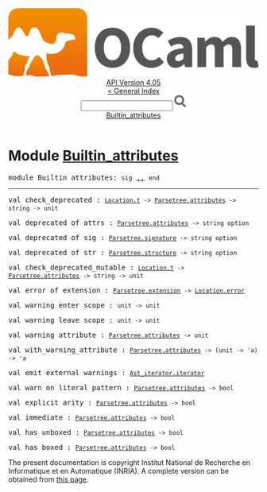 <!-- ((! set title API !)) ((! set documentation !)) ((! set api !)) ((! set nobreadcrumb !)) -->
<div class="api"><header><nav class="toc brand"><a class="brand" href="https://ocaml.org/"><img src="colour-logo-gray.svg" class="svg" alt="OCaml"></a></nav><nav class="toc"><div class="toc_version"><a href="/docs" id="version-select">API Version 4.05</a></div><a href="index.html">&lt; General Index</a><div class="api_search"><input type="text" name="apisearch" id="api_search" oninput="mySearch(false);" onkeypress="this.oninput();" onclick="this.oninput();" onpaste="this.oninput();">
<img src="search_icon.svg" alt="Search" class="svg" onclick="mySearch(false)"></div>
<div id="search_results"></div><div class="toc_title"><a href="#top">Builtin_attributes</a></div><ul></ul></nav></header>

<h1>Module <a href="type_Builtin_attributes.html">Builtin_attributes</a></h1>

<pre><span class="keyword">module</span> Builtin_attributes: <code class="code"><span class="keyword">sig</span></code> <a href="Builtin_attributes.html">..</a> <code class="code"><span class="keyword">end</span></code></pre><hr width="100%">

<pre><span id="VALcheck_deprecated"><span class="keyword">val</span> check_deprecated</span> : <code class="type"><a href="Location.html#TYPEt">Location.t</a> -&gt; <a href="Parsetree.html#TYPEattributes">Parsetree.attributes</a> -&gt; string -&gt; unit</code></pre>
<pre><span id="VALdeprecated_of_attrs"><span class="keyword">val</span> deprecated_of_attrs</span> : <code class="type"><a href="Parsetree.html#TYPEattributes">Parsetree.attributes</a> -&gt; string option</code></pre>
<pre><span id="VALdeprecated_of_sig"><span class="keyword">val</span> deprecated_of_sig</span> : <code class="type"><a href="Parsetree.html#TYPEsignature">Parsetree.signature</a> -&gt; string option</code></pre>
<pre><span id="VALdeprecated_of_str"><span class="keyword">val</span> deprecated_of_str</span> : <code class="type"><a href="Parsetree.html#TYPEstructure">Parsetree.structure</a> -&gt; string option</code></pre>
<pre><span id="VALcheck_deprecated_mutable"><span class="keyword">val</span> check_deprecated_mutable</span> : <code class="type"><a href="Location.html#TYPEt">Location.t</a> -&gt; <a href="Parsetree.html#TYPEattributes">Parsetree.attributes</a> -&gt; string -&gt; unit</code></pre>
<pre><span id="VALerror_of_extension"><span class="keyword">val</span> error_of_extension</span> : <code class="type"><a href="Parsetree.html#TYPEextension">Parsetree.extension</a> -&gt; <a href="Location.html#TYPEerror">Location.error</a></code></pre>
<pre><span id="VALwarning_enter_scope"><span class="keyword">val</span> warning_enter_scope</span> : <code class="type">unit -&gt; unit</code></pre>
<pre><span id="VALwarning_leave_scope"><span class="keyword">val</span> warning_leave_scope</span> : <code class="type">unit -&gt; unit</code></pre>
<pre><span id="VALwarning_attribute"><span class="keyword">val</span> warning_attribute</span> : <code class="type"><a href="Parsetree.html#TYPEattributes">Parsetree.attributes</a> -&gt; unit</code></pre>
<pre><span id="VALwith_warning_attribute"><span class="keyword">val</span> with_warning_attribute</span> : <code class="type"><a href="Parsetree.html#TYPEattributes">Parsetree.attributes</a> -&gt; (unit -&gt; 'a) -&gt; 'a</code></pre>
<pre><span id="VALemit_external_warnings"><span class="keyword">val</span> emit_external_warnings</span> : <code class="type"><a href="Ast_iterator.html#TYPEiterator">Ast_iterator.iterator</a></code></pre>
<pre><span id="VALwarn_on_literal_pattern"><span class="keyword">val</span> warn_on_literal_pattern</span> : <code class="type"><a href="Parsetree.html#TYPEattributes">Parsetree.attributes</a> -&gt; bool</code></pre>
<pre><span id="VALexplicit_arity"><span class="keyword">val</span> explicit_arity</span> : <code class="type"><a href="Parsetree.html#TYPEattributes">Parsetree.attributes</a> -&gt; bool</code></pre>
<pre><span id="VALimmediate"><span class="keyword">val</span> immediate</span> : <code class="type"><a href="Parsetree.html#TYPEattributes">Parsetree.attributes</a> -&gt; bool</code></pre>
<pre><span id="VALhas_unboxed"><span class="keyword">val</span> has_unboxed</span> : <code class="type"><a href="Parsetree.html#TYPEattributes">Parsetree.attributes</a> -&gt; bool</code></pre>
<pre><span id="VALhas_boxed"><span class="keyword">val</span> has_boxed</span> : <code class="type"><a href="Parsetree.html#TYPEattributes">Parsetree.attributes</a> -&gt; bool</code></pre><div class="copyright">The present documentation is copyright Institut National de Recherche en Informatique et en Automatique (INRIA). A complete version can be obtained from <a href="http://caml.inria.fr/pub/docs/manual-ocaml/">this page</a>.</div></div>